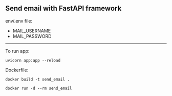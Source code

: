 Send email with FastAPI framework
---
env/.env file:
  - MAIL_USERNAME
  - MAIL_PASSWORD
---
To run app:
```
uvicorn app:app --reload
```
Dockerfile:
```
docker build -t send_email .
```
```
docker run -d --rm send_email
```